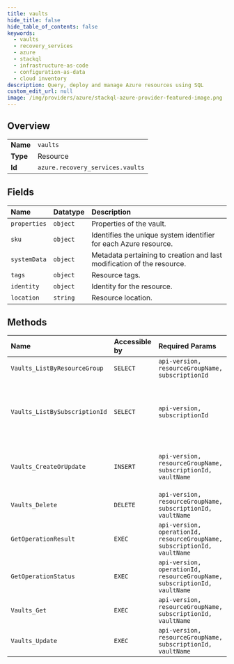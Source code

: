 ```yaml
---
title: vaults
hide_title: false
hide_table_of_contents: false
keywords:
  - vaults
  - recovery_services
  - azure    
  - stackql
  - infrastructure-as-code
  - configuration-as-data
  - cloud inventory
description: Query, deploy and manage Azure resources using SQL
custom_edit_url: null
image: /img/providers/azure/stackql-azure-provider-featured-image.png
---
```

  
    

## Overview
<table><tbody>
<tr><td><b>Name</b></td><td><code>vaults</code></td></tr>
<tr><td><b>Type</b></td><td>Resource</td></tr>
<tr><td><b>Id</b></td><td><code>azure.recovery_services.vaults</code></td></tr>
</tbody></table>

## Fields
| Name | Datatype | Description |
|:-----|:---------|:------------|
| `properties` | `object` | Properties of the vault. |
| `sku` | `object` | Identifies the unique system identifier for each Azure resource. |
| `systemData` | `object` | Metadata pertaining to creation and last modification of the resource. |
| `tags` | `object` | Resource tags. |
| `identity` | `object` | Identity for the resource. |
| `location` | `string` | Resource location. |
## Methods
| Name | Accessible by | Required Params | Description |
|:-----|:--------------|:----------------|:------------|
| `Vaults_ListByResourceGroup` | `SELECT` | `api-version, resourceGroupName, subscriptionId` | Retrieve a list of Vaults. |
| `Vaults_ListBySubscriptionId` | `SELECT` | `api-version, subscriptionId` | Fetches all the resources of the specified type in the subscription. |
| `Vaults_CreateOrUpdate` | `INSERT` | `api-version, resourceGroupName, subscriptionId, vaultName` | Creates or updates a Recovery Services vault. |
| `Vaults_Delete` | `DELETE` | `api-version, resourceGroupName, subscriptionId, vaultName` | Deletes a vault. |
| `GetOperationResult` | `EXEC` | `api-version, operationId, resourceGroupName, subscriptionId, vaultName` | Gets the operation result for a resource. |
| `GetOperationStatus` | `EXEC` | `api-version, operationId, resourceGroupName, subscriptionId, vaultName` | Gets the operation status for a resource. |
| `Vaults_Get` | `EXEC` | `api-version, resourceGroupName, subscriptionId, vaultName` | Get the Vault details. |
| `Vaults_Update` | `EXEC` | `api-version, resourceGroupName, subscriptionId, vaultName` | Updates the vault. |
